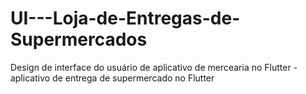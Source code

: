 # UI---Loja-de-Entregas-de-Supermercados
Design de interface do usuário de aplicativo de mercearia no Flutter - aplicativo de entrega de supermercado no Flutter
